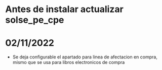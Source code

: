 # Antes de instalar actualizar solse_pe_cpe
# 02/11/2022
* Se deja configurable el apartado para linea de afectacion en compra, mismo que se usa para libros electronicos de compra